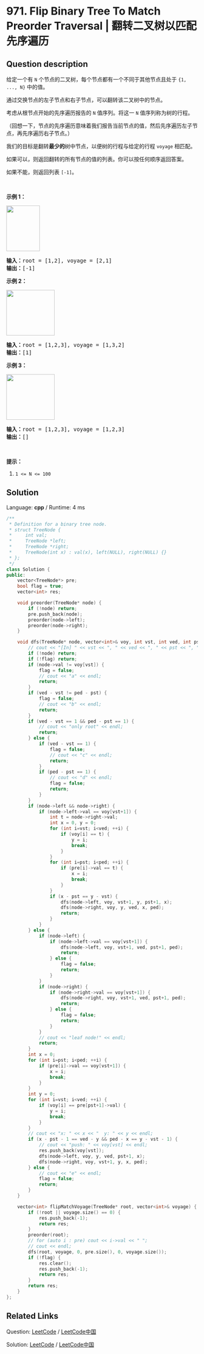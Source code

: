# 971. Flip Binary Tree To Match Preorder Traversal | 翻转二叉树以匹配先序遍历

## Question description

<!--If you want to use the English description, use <p>Given a binary tree with <code>N</code> nodes, each node has a different value from&nbsp;<code>{1, ..., N}</code>.</p>

<p>A node in this binary tree can be <em>flipped</em>&nbsp;by swapping the left child and the right child of that node.</p>

<p>Consider the sequence of&nbsp;<code>N</code> values reported by a preorder traversal starting from the root.&nbsp; Call such a sequence of <code>N</code> values the&nbsp;<em>voyage</em>&nbsp;of the tree.</p>

<p>(Recall that a <em>preorder traversal</em>&nbsp;of a node means we report the current node&#39;s value, then preorder-traverse the left child, then preorder-traverse the right child.)</p>

<p>Our goal is to flip the <strong>least number</strong> of nodes in the tree so that the voyage of the tree matches the <code>voyage</code> we are given.</p>

<p>If we can do so, then return a&nbsp;list&nbsp;of the values of all nodes flipped.&nbsp; You may return the answer in any order.</p>

<p>If we cannot do so, then return the list <code>[-1]</code>.</p>

<p>&nbsp;</p>

<div>
<p><strong>Example 1:</strong></p>

<p><strong><img alt="" src="https://assets.leetcode.com/uploads/2019/01/02/1219-01.png" style="width: 88px; height: 120px;" /></strong></p>

<pre>
<strong>Input: </strong>root = <span id="example-input-1-1">[1,2]</span>, voyage = <span id="example-input-1-2">[2,1]</span>
<strong>Output: </strong><span id="example-output-1">[-1]</span>
</pre>

<div>
<p><strong>Example 2:</strong></p>

<p><strong><img alt="" src="https://assets.leetcode.com/uploads/2019/01/02/1219-02.png" style="width: 127px; height: 120px;" /></strong></p>

<pre>
<strong>Input: </strong>root = <span id="example-input-2-1">[1,2,3]</span>, voyage = <span id="example-input-2-2">[1,3,2]</span>
<strong>Output: </strong><span id="example-output-2">[1]</span>
</pre>

<div>
<p><strong>Example 3:</strong></p>

<p><strong><img alt="" src="https://assets.leetcode.com/uploads/2019/01/02/1219-02.png" style="width: 127px; height: 120px;" /></strong></p>

<pre>
<strong>Input: </strong>root = <span id="example-input-3-1">[1,2,3]</span>, voyage = <span id="example-input-3-2">[1,2,3]</span>
<strong>Output: </strong><span id="example-output-3">[]</span>
</pre>

<p>&nbsp;</p>

<p><strong><span>Note:</span></strong></p>

<ol>
	<li><code>1 &lt;= N &lt;= 100</code></li>
</ol>
</div>
</div>
</div>
 instead-->
<p>给定一个有 <code>N</code> 个节点的二叉树，每个节点都有一个不同于其他节点且处于 <code>{1, ..., N}</code> 中的值。</p>

<p>通过交换节点的左子节点和右子节点，可以翻转该二叉树中的节点。</p>

<p>考虑从根节点开始的先序遍历报告的 <code>N</code> 值序列。将这一 <code>N</code> 值序列称为树的行程。</p>

<p>（回想一下，节点的先序遍历意味着我们报告当前节点的值，然后先序遍历左子节点，再先序遍历右子节点。）</p>

<p>我们的目标是翻转<strong>最少的</strong>树中节点，以便树的行程与给定的行程&nbsp;<code>voyage</code>&nbsp;相匹配。&nbsp;</p>

<p>如果可以，则返回翻转的所有节点的值的列表。你可以按任何顺序返回答案。</p>

<p>如果不能，则返回列表 <code>[-1]</code>。</p>

<p>&nbsp;</p>

<p><strong>示例 1：</strong></p>

<p><strong><img alt="" src="https://assets.leetcode-cn.com/aliyun-lc-upload/uploads/2019/01/05/1219-01.png" style="height: 120px; width: 88px;"></strong></p>

<pre><strong>输入：</strong>root = [1,2], voyage = [2,1]
<strong>输出：</strong>[-1]
</pre>

<p><strong>示例 2：</strong></p>

<p><strong><img alt="" src="https://assets.leetcode-cn.com/aliyun-lc-upload/uploads/2019/01/05/1219-02.png" style="height: 120px; width: 127px;"></strong></p>

<pre><strong>输入：</strong>root = [1,2,3], voyage = [1,3,2]
<strong>输出：</strong>[1]
</pre>

<p><strong>示例 3：</strong></p>

<p><strong><img alt="" src="https://assets.leetcode-cn.com/aliyun-lc-upload/uploads/2019/01/05/1219-02.png" style="height: 120px; width: 127px;"></strong></p>

<pre><strong>输入：</strong>root = [1,2,3], voyage = [1,2,3]
<strong>输出：</strong>[]
</pre>

<p>&nbsp;</p>

<p><strong>提示：</strong></p>

<ol>
	<li><code>1 &lt;= N &lt;= 100</code></li>
</ol>




## Solution

Language: **cpp**  /  Runtime: 4 ms

```cpp
/**
 * Definition for a binary tree node.
 * struct TreeNode {
 *     int val;
 *     TreeNode *left;
 *     TreeNode *right;
 *     TreeNode(int x) : val(x), left(NULL), right(NULL) {}
 * };
 */
class Solution {
public:
    vector<TreeNode*> pre;
    bool flag = true;
    vector<int> res;

    void preorder(TreeNode* node) {
        if (!node) return;
        pre.push_back(node);
        preorder(node->left);
        preorder(node->right);
    }

    void dfs(TreeNode* node, vector<int>& voy, int vst, int ved, int pst, int ped) {
        // cout << "[In] " << vst << ", " << ved << ", " << pst << ", " << ped << endl;
        if (!node) return;
        if (!flag) return;
        if (node->val != voy[vst]) {
            flag = false;
            // cout << "a" << endl;
            return;
        }
        if (ved - vst != ped - pst) {
            flag = false;
            // cout << "b" << endl;
            return;
        }
        if (ved - vst == 1 && ped - pst == 1) {
            // cout << "only root" << endl; 
            return;
        } else {
            if (ved - vst == 1) {
                flag = false;
                // cout << "c" << endl;
                return;
            }
            if (ped - pst == 1) {
                // cout << "d" << endl;
                flag = false;
                return;
            }
        }
        if (node->left && node->right) {
            if (node->left->val == voy[vst+1]) {
                int t = node->right->val;
                int x = 0, y = 0;
                for (int i=vst; i<ved; ++i) {
                    if (voy[i] == t) {
                        y = i;
                        break;
                    }
                }
                for (int i=pst; i<ped; ++i) {
                    if (pre[i]->val == t) {
                        x = i;
                        break;
                    }
                }
                if (x - pst == y - vst) {
                    dfs(node->left, voy, vst+1, y, pst+1, x);
                    dfs(node->right, voy, y, ved, x, ped);
                    return;
                }
            }
        } else {
            if (node->left) {
                if (node->left->val == voy[vst+1]) {
                    dfs(node->left, voy, vst+1, ved, pst+1, ped);
                    return;
                } else {
                    flag = false;
                    return;
                }
            }
            if (node->right) {
                if (node->right->val == voy[vst+1]) {
                    dfs(node->right, voy, vst+1, ved, pst+1, ped);
                    return;
                } else {
                    flag = false;
                    return;
                }
            }
            // cout << "leaf node!" << endl;
            return;
        }
        int x = 0;
        for (int i=pst; i<ped; ++i) {
            if (pre[i]->val == voy[vst+1]) {
                x = i;
                break;
            }
        }
        int y = 0;
        for (int i=vst; i<ved; ++i) {
            if (voy[i] == pre[pst+1]->val) {
                y = i;
                break;
            }
        }
        // cout << "x: " << x << "  y: " << y << endl;
        if (x - pst - 1 == ved - y && ped - x == y - vst - 1) {
            // cout << "push: " << voy[vst] << endl;
            res.push_back(voy[vst]);
            dfs(node->left, voy, y, ved, pst+1, x);
            dfs(node->right, voy, vst+1, y, x, ped);
        } else {
            // cout << "e" << endl;
            flag = false;
            return;
        }
    }

    vector<int> flipMatchVoyage(TreeNode* root, vector<int>& voyage) {
        if (!root || voyage.size() == 0) {
            res.push_back(-1);
            return res;
        }
        preorder(root);
        // for (auto i : pre) cout << i->val << " ";
        // cout << endl;
        dfs(root, voyage, 0, pre.size(), 0, voyage.size());
        if (!flag) {
            res.clear();
            res.push_back(-1);
            return res;
        }
        return res;
    }
};
```



## Related Links

Question: [LeetCode](https://leetcode.com/problems/flip-binary-tree-to-match-preorder-traversal/description/)  /  [LeetCode中国](https://leetcode-cn.com/problems/flip-binary-tree-to-match-preorder-traversal/description/)

Solution: [LeetCode](https://leetcode.com/articles/flip-binary-tree-to-match-preorder-traversal/)  /  [LeetCode中国](https://leetcode-cn.com/articles/flip-binary-tree-to-match-preorder-traversal/)